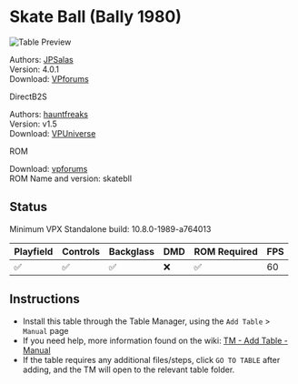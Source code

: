 ﻿# Skate Ball (Bally 1980)

![Table Preview](../../images/vpx-skateball-review.jpg)

Authors: [JPSalas](https://www.vpforums.org/index.php?showuser=277)  
Version: 4.0.1  
Download: [VPforums](https://www.vpforums.org/index.php?app=downloads&showfile=13142)

DirectB2S

Authors: [hauntfreaks](https://vpuniverse.com/profile/5216-hauntfreaks/)  
Version: v1.5  
Download: [VPUniverse](https://vpuniverse.com/files/file/14244-skateball-bally-1980-b2s/?tab=comments)

ROM

Download: [vpforums](http://www.vpforums.org/index.php?app=downloads&showfile=674)  
ROM Name and version: skatebll

## Status 

Minimum VPX Standalone build: 10.8.0-1989-a764013

| Playfield | Controls | Backglass | DMD | ROM Required | FPS | 
|-----------|----------|-----------|-----|--------------|-----|
| :white_check_mark: | :white_check_mark: | :white_check_mark: | :x: | :white_check_mark: | 60 |

## Instructions

- Install this table through the Table Manager, using the `Add Table` > `Manual` page
- If you need help, more information found on the wiki: [TM - Add Table - Manual](https://github.com/LegendsUnchained/vpx-standalone-alp4k/wiki/%5B04%5D-%F0%9F%A7%A1-TM-%E2%80%90-Other-Features#add-table---manual)
- If the table requires any additional files/steps, click `GO TO TABLE` after adding, and the TM will open to the relevant table folder.

